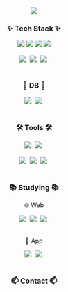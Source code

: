 <!--타이틀 부분-->
<div align="center">
  <img src="https://capsule-render.vercel.app/api?type=Venom&color=gradient&customColorList=0,2,2,5,30&height=300&section=header&text=Welcome%20To%20SM's%20GitHub&desc=Nice%20To%20Meet%20You!&fontSize=70" />
</div>

<!--내용 부분-->
<h3 align="center">✨ Tech Stack ✨</h3>
<div align="center">
  <img src="https://img.shields.io/badge/html5-E34F26.svg?style=for-the-badge&logo=html5&logoColor=white" />
  <img src="https://img.shields.io/badge/css3-1572B6.svg?style=for-the-badge&logo=css3&logoColor=white" />
  <img src="https://img.shields.io/badge/javascript-F7DF1E.svg?style=for-the-badge&logo=javascript&logoColor=20232a" />
  <img src="https://img.shields.io/badge/jQuery-0769AD?logo=jquery&logoColor=fff&style=for-the-badge" />
</div>
<br>
<div align="center">
  <img src="https://img.shields.io/badge/Spring-6DB33F?logo=spring&logoColor=fff&style=for-the-badge" />&nbsp
  <img src="https://img.shields.io/badge/Spring%20Boot-6DB33F?logo=springboot&logoColor=fff&style=for-the-badge" />&nbsp
  <img src="https://img.shields.io/badge/PHP-777BB4?logo=php&logoColor=fff&style=for-the-badge" />&nbsp
</div>

<br>

<h3 align="center">🌟 DB 🌟</h3>
<div align="center">
  <img src="https://img.shields.io/badge/MySQL-4479A1?logo=mysql&logoColor=fff&style=for-the-badge" />&nbsp
  <img src="https://img.shields.io/badge/PostgreSQL-4169E1?logo=postgresql&logoColor=fff&style=for-the-badge" />&nbsp
</div>

<br>

<h3 align="center">🛠 Tools 🛠</h3>
<div align="center">
  <img src="https://img.shields.io/badge/git-F05033.svg?style=for-the-badge&logo=git&logoColor=white" />&nbsp
  <img src="https://img.shields.io/badge/github-181717.svg?style=for-the-badge&logo=github&logoColor=white" />&nbsp
<!--   <img src="https://img.shields.io/badge/Notion-F3F3F3.svg?style=for-the-badge&logo=notion&logoColor=black" />&nbsp -->
</div>

<br>

<div align="center">
  <img src="https://img.shields.io/badge/VSCode-2C2C32.svg?style=for-the-badge&logo=visual-studio-code&logoColor=22ABF3" />&nbsp
  <img src="https://img.shields.io/badge/IntelliJ%20IDEA-000?logo=intellijidea&logoColor=fff&style=for-the-badge" />&nbsp
  <img src="https://img.shields.io/badge/Eclipse%20IDE-2C2255?logo=eclipseide&logoColor=fff&style=for-the-badge" />&nbsp
</div>

<br>

<h3 align="center">📚 Studying 📚</h3>
<div align="center">
  <p>🌐 Web</p>
  <img src="https://img.shields.io/badge/typescript-007ACC.svg?style=for-the-badge&logo=typescript&logoColor=white" />&nbsp
  <img src="https://img.shields.io/badge/react-20232a.svg?style=for-the-badge&logo=react&logoColor=61DAFB" />&nbsp
  <img src="https://img.shields.io/badge/Next.js-000?logo=nextdotjs&logoColor=fff&style=for-the-badge" />&nbsp
  
</div>
<div align="center">
  <br>
  <p>📱 App</p>
<img src="https://img.shields.io/badge/Dart-0175C2?logo=dart&logoColor=fff&style=for-the-badge" />&nbsp
<img src="https://img.shields.io/badge/Flutter-02569B?logo=flutter&logoColor=fff&style=for-the-badge" />&nbsp
</div>

<br>





<h3 align="center">📫 Contact 📫</h3>
<div align="center">

</div>



<!--
**JeongSangMyeong/JeongSangMyeong** is a ✨ _special_ ✨ repository because its `README.md` (this file) appears on your GitHub profile.

Here are some ideas to get you started:

- 🔭 I’m currently working on ...
- 🌱 I’m currently learning ...
- 👯 I’m looking to collaborate on ...
- 🤔 I’m looking for help with ...
- 💬 Ask me about ...
- 📫 How to reach me: ...
- 😄 Pronouns: ...
- ⚡ Fun fact: ...
-->
